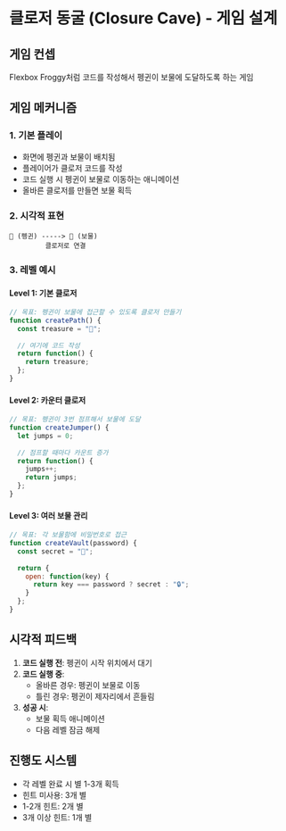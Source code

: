 # 클로저 동굴 (Closure Cave) - 게임 설계

## 게임 컨셉
Flexbox Froggy처럼 코드를 작성해서 펭귄이 보물에 도달하도록 하는 게임

## 게임 메커니즘

### 1. 기본 플레이
- 화면에 펭귄과 보물이 배치됨
- 플레이어가 클로저 코드를 작성
- 코드 실행 시 펭귄이 보물로 이동하는 애니메이션
- 올바른 클로저를 만들면 보물 획득

### 2. 시각적 표현
```
🐧 (펭귄) -----> 💎 (보물)
         클로저로 연결
```

### 3. 레벨 예시

#### Level 1: 기본 클로저
```javascript
// 목표: 펭귄이 보물에 접근할 수 있도록 클로저 만들기
function createPath() {
  const treasure = "💎";
  
  // 여기에 코드 작성
  return function() {
    return treasure;
  };
}
```

#### Level 2: 카운터 클로저
```javascript
// 목표: 펭귄이 3번 점프해서 보물에 도달
function createJumper() {
  let jumps = 0;
  
  // 점프할 때마다 카운트 증가
  return function() {
    jumps++;
    return jumps;
  };
}
```

#### Level 3: 여러 보물 관리
```javascript
// 목표: 각 보물함에 비밀번호로 접근
function createVault(password) {
  const secret = "💎";
  
  return {
    open: function(key) {
      return key === password ? secret : "🔒";
    }
  };
}
```

## 시각적 피드백

1. **코드 실행 전**: 펭귄이 시작 위치에서 대기
2. **코드 실행 중**: 
   - 올바른 경우: 펭귄이 보물로 이동
   - 틀린 경우: 펭귄이 제자리에서 흔들림
3. **성공 시**: 
   - 보물 획득 애니메이션
   - 다음 레벨 잠금 해제

## 진행도 시스템
- 각 레벨 완료 시 별 1-3개 획득
- 힌트 미사용: 3개 별
- 1-2개 힌트: 2개 별  
- 3개 이상 힌트: 1개 별